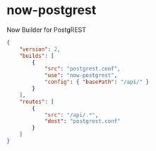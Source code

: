 # now-postgrest

Now Builder for PostgREST

```json
{
    "version": 2,
    "builds": [
        {
            "src": "postgrest.conf",
            "use": "now-postgrest",
            "config": { "basePath": "/api/" }
        }
    ],
    "routes": [
        {
            "src": "/api/.*",
            "dest": "postgrest.conf"
        }
    ]
}
```